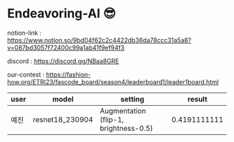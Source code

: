 # Endeavoring-AI 😎

notion-link : https://www.notion.so/9bd04f62c2c4422db36da78ccc31a5a8?v=087bd3057f72400c99a1ab41f9ef94f3

discord : https://discord.gg/NBaa8GRE

our-contest : https://fashion-how.org/ETRI23/fascode_board/season4/leaderboard1/leader1board.html

|user|model|setting|result|
|---|---|---|---|
|예진|resnet18_230904|Augmentation (flip-1, brightness-0.5)|0.4191111111|
